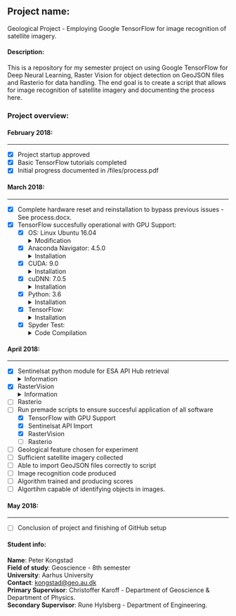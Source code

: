 ## Project name: ##
Geological Project - Employing Google TensorFlow for image recognition of satellite imagery.

#### Description: ####
This is a repository for my semester project on using Google TensorFlow for Deep Neural Learning, Raster Vision for object detection on GeoJSON files and Rasterio for data handling. The end goal is to create a script that allows for image recognition of satellite imagery and documenting the process here.  

### Project overview: ###

#### February 2018: ####
--------------------------------------------------------------
- [x] Project startup approved
- [x] Basic TensorFlow tutorials completed
- [x] Initial progress documented in /files/process.pdf

#### March 2018: ####
--------------------------------------------------------------
- [x] Complete hardware reset and reinstallation to bypass previous issues - See process.docx.
- [x] TensorFlow succesfully operational with GPU Support:
  - [x] OS: Linux Ubuntu 16.04
         <details>
         <summary>Modification</summary>
         <p>A slight modification in the Software & Updates panel is required. In the sub-menu <b>Additional drivers</b>, I had to disable the Ubuntu Nouveau display driver and instead opt for the program to the setting: <b>Using Nvidia binary - driver</b>. This makes sure that there is no driver conflict.</p>
         </details>
  - [x] Anaconda Navigator: 4.5.0
         <details>
         <summary>Installation</summary>
        <p>Anaconda Navigator was downloaded from <a href="https://www.anaconda.com/download/#linux">their website</a> and    thereafter updated to version 4.5.0 by using the navigator automatic updating platform.</p>
        </details>
  - [x] CUDA: 9.0
         <details>
        <summary>Installation</summary>
        <p>I've proceeded to the CUDA 9.0 website to download this specific version, as it should work better with this setup. I've downloaded CUDA 9.0 from <a href="https://developer.nvidia.com/cuda-90-download-archive?target_os=Linux&target_arch=x86_64&target_distro=Ubuntu&target_version=1604&target_type=deblocal">here</a>. I've chosen the Linux version, with x86_64, for Ubuntu 16.04 and the installer as a deb(local) type. Then I've launched the following terminal commands for download and correct installation<br> 
         <b>
         1. Set the directory to the folder with the downloaded CUDA file.<br>
         2. sudo dpkg -i cuda-repo-ubuntu1604-9-0-local_9.0.176-1_amd64.deb<br> 
         3. sudo apt-key add /var/cuda-repo-9-0-local/7fa2af80.pub<br> 
         4. sudo apt-get update<br> 
         5. sudo apt-get install cuda</b><br>
         I then proceed to the <a href="http://docs.nvidia.com/cuda/cuda-installation-guide-linux/index.html">CUDA installation documentation</a>, which states at point 7.1, that some actions must be taken after the installation before the CUDA Toolkit and Driver can be used.<br> The PATH variable needs to include /usr/local/cuda-9.1/bin, so to add this path to the PATH variable, the following command needs to be entered in the terminal window:<br>
         <b> export PATH=/usr/local/cuda-9.1/bin${PATH:+:${PATH}}</b> In addition, when using the runfile installation method, the LD_LIBRARY_PATH variable needs to contain /usr/local/cuda-9.1/lib64 on a 64-bit system.To change the environment variables for 64-bit operating systems, enter the following in a terminal window:<br>
         <b> export LD_LIBRARY_PATH=/usr/local/cuda-9.1/lib64\
           ${LD_LIBRARY_PATH:+:${LD_LIBRARY_PATH}}</b>
         </p>
         </details>
  - [x] cuDNN: 7.0.5
         <details>
         <summary>Installation</summary>
         <p>In order to download cuDNN, a Nvidia developer membership is required. This can freely be obtained by simply registrating on their website. I've done so and proceed to download the file at this <a href="https://developer.nvidia.com/rdp/cudnn-download">website</a>. The file I've used for this is the one labelled <a href="https://developer.nvidia.com/compute/machine-learning/cudnn/secure/v7.0.5/prod/9.0_20171129/Ubuntu16_04-x64/libcudnn7_7.0.5.15-1+cuda9.0_amd64">cuDNN v7.0.5 Runtime Library for Ubuntu16.04 (Deb)</a>. Once this file is downloaded. I double click it to initiate the software installer.</p>
         </details>
  - [x] Python: 3.6
        <details>
        <summary>Installation</summary>
        <p>I have installed python3.6 through Anaconda Navigator by creating a new  python environment in the Anaconda directory, to install TensorFlow into - which I named tensorflow. This was done by the using the command <b>"conda create -n tensorflow pip python=3.6" </b>. I then activate the newly created environment by typing <b>source activate tensorflow</b>. I then launch the Anaconda Navigator and install the Spyder editor in the tensorflow environment. With Anaconda now all set up, Tensorflow can be installed </p>
         </details>
  - [x] TensorFlow:
          <details>
         <summary>Installation</summary>
         <p>Now in order to install Tensorflow, I use the following terminal command to install the GPU supported version <b>pip install --ignore-installed --upgrade https: //storage.googleapis.c om/tensorflow/linux/gpu/tensorflow_gpu-1.6.0-cp36-cp36m-linux_x86_64.whl</b> Note that this is the correct TensorFlow for python 3.6, by its denomination cp36.</p>
         </details>
  - [x] Spyder Test:
          <details>
         <summary>Code Compilation</summary>
         <p>In order to test whether TensorFlow is sucessfully working, I now compile a short "Hello, TensorFlow" test as given <a href="https://www.tensorflow.org/install/install_linux#run_a_short_tensorflow_program">here</a>.<br>
            The code looks like this:<br>
            <i>#Python<br>
            import tensorflow as tf<br>
            hello = tf.constant('Hello, TensorFlow!')<br>
            sess = tf.Session()<br>
            print(sess.run(hello))<br>
            Which succesfully prints<br>
              'Hello, TensorFlow!'</i>
          </p>
         </details>
         
#### April 2018: ####
--------------------------------------------------------------
- [x] Sentinelsat python module for ESA API Hub retrieval
         <details>
         <summary>Information</summary>
         <p> This module enables the easy use of importing one or multiple images from a GeoJSON file. Essentially using https://geojson.io, one marks a polygon of the desired region. Then save it as a geoJSON file, which sentinelsat module in python can import and recognize. Details on Sentinelsat module can be found at: http://sentinelsat.readthedocs.io/en/stable/api.html
          </p>
         </details>
- [x] RasterVision
         <details>
         <summary>Information</summary>
         <p> This module is found at https://github.com/azavea/raster-vision. It is currently under development and expected to be released in Summer 2018. The goal is to train and run deep learning models of satellite imagery and being able to make object detection viable through the TensorFlow Object Detection API. The reason for using this deep learning library is, that this one can handle GeoTIFF files and annotations/predictions are represented in geospatial coordinates, using the previously mentioned GeoJSON files. Installation of this module has to be done manually and there are several dependencies and documents to be downloaded manually through their github site here: https://github.com/azavea/raster-vision/tree/develop/src/tf/object_detection. Required libraries besides TensorFlow and Jupyter notebook are, Protobuf 2.6
Pillow 1.0, lxml, tf Slim (which is included in the "tensorflow/models" checkout) and Matplotlib. The process is inadequately described and requires tinkering around and downloading their entire library. Later note: The PIL install doesn't work right unless activating the correct environment in the terminal and then proceeding to install image by pip install image. See the folder Files/src/testing/ for a jupyter file of the object detection tutorial output. I've succesfully ran it on my machine. 
          </p>
         </details>
- [ ] Rasterio
- [ ] Run premade scripts to ensure succesful application of all software
    - [x] TensorFlow with GPU Support
    - [x] Sentinelsat API Import
    - [x] RasterVision
    - [ ] Rasterio
- [ ] Geological feature chosen for experiment
- [ ] Sufficient satellite imagery collected
- [ ] Able to import GeoJSON files correctly to script
- [ ] Image recognition code produced
- [ ] Algorithm trained and producing scores
- [ ] Algortihm capable of identifying objects in images.

#### May 2018: ####
--------------------------------------------------------------
- [ ] Conclusion of project and finishing of GitHub setup


#### Student info: #####
<b>Name</b>: Peter Kongstad  
<b>Field of study</b>: Geoscience - 8th semester  
<b>University</b>: Aarhus University  
<b>Contact</b>: kongstad@geo.au.dk  
<b>Primary Supervisor</b>: Christoffer Karoff - Department of Geoscience & Department of Physics.  
<b>Secondary Supervisor</b>: Rune Hylsberg - Department of Engineering.  

